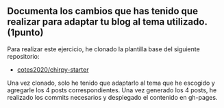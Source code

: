 
## Documenta los cambios que has tenido que realizar para adaptar tu blog al tema utilizado. (1punto)

Para realizar este ejercicio, he clonado la plantilla base del siguiente repositorio:
- [cotes2020/chirpy-starter](https://github.com/cotes2020/chirpy-starter)

Una vez clonado, solo he tenido que adaptarlo al tema que he escogido y agregarle los 4 posts correspondientes. Una vez generado los 4 posts, he realizado los commits necesarios y desplegado el contenido en gh-pages.
